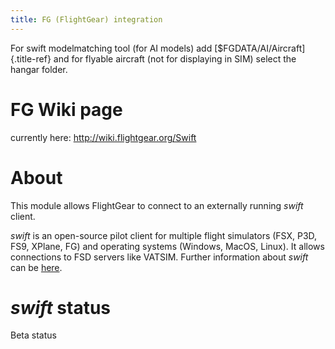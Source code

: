 ```yaml
---
title: FG (FlightGear) integration
---
```


For swift modelmatching tool (for AI models) add
[\$FGDATA/AI/Aircraft]{.title-ref} and for flyable aircraft (not for
displaying in SIM) select the hangar folder.

FG Wiki page
============

currently here: <http://wiki.flightgear.org/Swift>

About
=====

This module allows FlightGear to connect to an externally running
*swift* client.

*swift* is an open-source pilot client for multiple flight simulators
(FSX, P3D, FS9, XPlane, FG) and operating systems (Windows, MacOS,
Linux). It allows connections to FSD servers like VATSIM. Further
information about *swift* can be
[here](https://datastore.swift-project.org/page/about.php).

*swift* status
==============

Beta status
